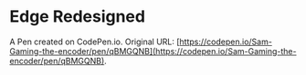 # Edge Redesigned 

A Pen created on CodePen.io. Original URL: [https://codepen.io/Sam-Gaming-the-encoder/pen/qBMGQNB](https://codepen.io/Sam-Gaming-the-encoder/pen/qBMGQNB).

